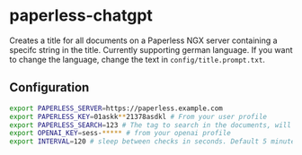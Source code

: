 # paperless-chatgpt

Creates a title for all documents on a Paperless NGX server containing a specifc string in the title. Currently supporting german language. If you want to change the language, change the text in `config/title.prompt.txt`.

## Configuration

```sh
export PAPERLESS_SERVER=https://paperless.example.com
export PAPERLESS_KEY=01askk**21378asdkl # From your user profile
export PAPERLESS_SEARCH=123 # The tag to search in the documents, will be removed after processing
export OPENAI_KEY=sess-***** # from your openai profile
export INTERVAL=120 # sleep between checks in seconds. Default 5 minutes
```
